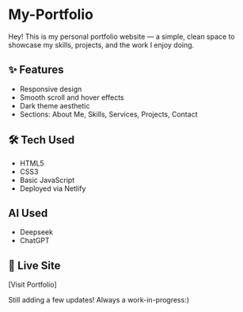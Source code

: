 # My-Portfolio
Hey! This is my personal portfolio website — a simple, clean space to showcase my skills, projects, and the work I enjoy doing.

## ✨ Features
- Responsive design
- Smooth scroll and hover effects
- Dark theme aesthetic
- Sections: About Me, Skills, Services, Projects, Contact

## 🛠️ Tech Used
- HTML5  
- CSS3  
- Basic JavaScript  
- Deployed via Netlify

## AI Used
- Deepseek
- ChatGPT

## 🔗 Live Site
[Visit Portfolio]

Still adding a few updates! Always a work-in-progress:)

